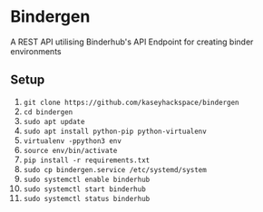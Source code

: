  # Bindergen
A REST API utilising Binderhub's API Endpoint for creating binder environments

## Setup
1. `git clone https://github.com/kaseyhackspace/bindergen`
2. `cd bindergen`
3. `sudo apt update`
4. `sudo apt install python-pip python-virtualenv`
5. `virtualenv -ppython3 env`
6. `source env/bin/activate`
7. `pip install -r requirements.txt`
8. `sudo cp bindergen.service /etc/systemd/system`
9. `sudo systemctl enable binderhub`
10. `sudo systemctl start binderhub`
11. `sudo systemctl status binderhub`